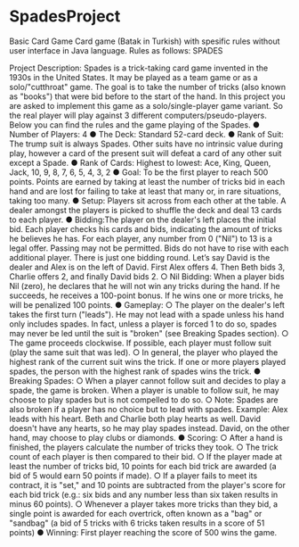 # SpadesProject
Basic Card Game
Card game (Batak in Turkish) with spesific rules without user interface in Java language. Rules as follows: 
SPADES

Project Description:
Spades is a trick-taking card game invented in the 1930s in the United States. It may be played
as a team game or as a solo/"cutthroat" game. The goal is to take the number of tricks (also
known as "books") that were bid before to the start of the hand.
In this project you are asked to implement this game as a solo/single-player game variant. So
the real player will play against 3 different computers/pseudo-players. Below you can find the
rules and the game playing of the Spades.
● Number of Players: 4
● The Deck: Standard 52-card deck.
● Rank of Suit: The trump suit is always Spades. Other suits have no intrinsic value
during play, however a card of the present suit will defeat a card of any other suit except
a Spade.
● Rank of Cards: Highest to lowest: Ace, King, Queen, Jack, 10, 9, 8, 7, 6, 5, 4, 3, 2
● Goal: To be the first player to reach 500 points. Points are earned by taking at least the
number of tricks bid in each hand and are lost for failing to take at least that many or, in
rare situations, taking too many.
● Setup: Players sit across from each other at the table. A dealer amongst the players is
picked to shuffle the deck and deal 13 cards to each player.
● Bidding:The player on the dealer's left places the initial bid. Each player checks his
cards and bids, indicating the amount of tricks he believes he has. For each player, any
number from 0 ("Nil") to 13 is a legal offer. Passing may not be permitted. Bids do not
have to rise with each additional player. There is just one bidding round.
Let’s say David is the dealer and Alex is on the left of David. First Alex offers 4. Then
Beth bids 3, Charlie offers 2, and finally David bids 2.
○ Nil Bidding: When a player bids Nil (zero), he declares that he will not win any
tricks during the hand. If he succeeds, he receives a 100-point bonus. If he wins
one or more tricks, he will be penalized 100 points.
● Gameplay:
○ The player on the dealer's left takes the first turn ("leads"). He may not lead with
a spade unless his hand only includes spades. In fact, unless a player is forced
1
to do so, spades may never be led until the suit is "broken" (see Breaking
Spades section).
○ The game proceeds clockwise. If possible, each player must follow suit (play the
same suit that was led).
○ In general, the player who played the highest rank of the current suit wins the
trick. If one or more players played spades, the person with the highest rank of
spades wins the trick.
● Breaking Spades:
○ When a player cannot follow suit and decides to play a spade, the game is
broken. When a player is unable to follow suit, he may choose to play spades but
is not compelled to do so.
○ Note: Spades are also broken if a player has no choice but to lead with spades.
Example: Alex leads with his heart. Beth and Charlie both play hearts as well. David
doesn't have any hearts, so he may play spades instead. David, on the other hand, may
choose to play clubs or diamonds.
● Scoring:
○ After a hand is finished, the players calculate the number of tricks they took.
○ The trick count of each player is then compared to their bid.
○ If the player made at least the number of tricks bid, 10 points for each bid trick
are awarded (a bid of 5 would earn 50 points if made).
○ If a player fails to meet its contract, it is "set," and 10 points are subtracted from
the player's score for each bid trick (e.g.: six bids and any number less than six
taken results in minus 60 points).
○ Whenever a player takes more tricks than they bid, a single point is awarded for
each overtrick, often known as a "bag" or "sandbag" (a bid of 5 tricks with 6
tricks taken results in a score of 51 points)
● Winning: First player reaching the score of 500 wins the game.
